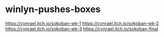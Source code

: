 # winlyn-pushes-boxes
https://cynrael.itch.io/sokoban-wk-1
https://cynrael.itch.io/sokoban-wk-2
https://cynrael.itch.io/sokoban-wk-3
https://cynrael.itch.io/sokoban-final
